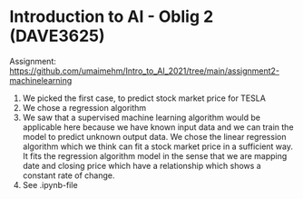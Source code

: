 # Introduction to AI - Oblig 2 (DAVE3625)

Assignment: https://github.com/umaimehm/Intro_to_AI_2021/tree/main/assignment2-machinelearning

1. We picked the first case, to predict stock market price for TESLA
2. We chose a regression algorithm
3. We saw that a supervised machine learning algorithm would be applicable here because we have known input data and we can train the model to predict unknown output data. We chose the linear regression algorithm which we think can fit a stock market price in a sufficient way. It fits the regression algorithm model in the sense that we are mapping date and closing price which have a relationship which shows a constant rate of change.
4. See .ipynb-file

